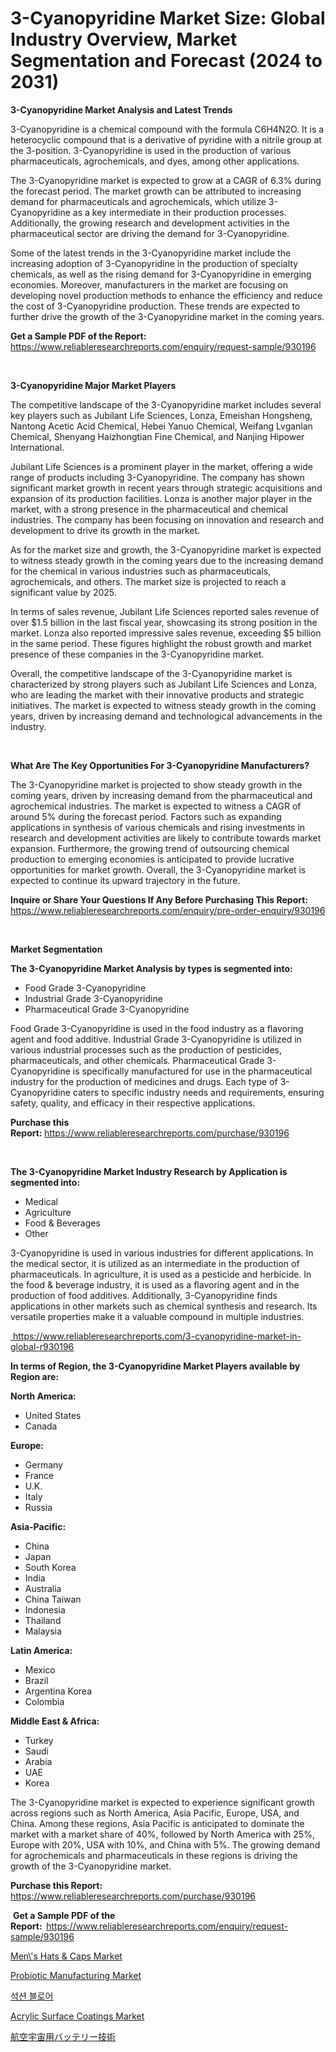 <p><h1>3-Cyanopyridine Market Size: Global Industry Overview, Market Segmentation and Forecast (2024 to 2031)</h1></p><p><strong>3-Cyanopyridine Market Analysis and Latest Trends</strong></p>
<p><p>3-Cyanopyridine is a chemical compound with the formula C6H4N2O. It is a heterocyclic compound that is a derivative of pyridine with a nitrile group at the 3-position. 3-Cyanopyridine is used in the production of various pharmaceuticals, agrochemicals, and dyes, among other applications.</p><p>The 3-Cyanopyridine market is expected to grow at a CAGR of 6.3% during the forecast period. The market growth can be attributed to increasing demand for pharmaceuticals and agrochemicals, which utilize 3-Cyanopyridine as a key intermediate in their production processes. Additionally, the growing research and development activities in the pharmaceutical sector are driving the demand for 3-Cyanopyridine.</p><p>Some of the latest trends in the 3-Cyanopyridine market include the increasing adoption of 3-Cyanopyridine in the production of specialty chemicals, as well as the rising demand for 3-Cyanopyridine in emerging economies. Moreover, manufacturers in the market are focusing on developing novel production methods to enhance the efficiency and reduce the cost of 3-Cyanopyridine production. These trends are expected to further drive the growth of the 3-Cyanopyridine market in the coming years.</p></p>
<p><strong>Get a Sample PDF of the Report:&nbsp;</strong> <a href="https://www.reliableresearchreports.com/enquiry/request-sample/930196">https://www.reliableresearchreports.com/enquiry/request-sample/930196</a></p>
<p>&nbsp;</p>
<p><strong>3-Cyanopyridine Major Market Players</strong></p>
<p><p>The competitive landscape of the 3-Cyanopyridine market includes several key players such as Jubilant Life Sciences, Lonza, Emeishan Hongsheng, Nantong Acetic Acid Chemical, Hebei Yanuo Chemical, Weifang Lvganlan Chemical, Shenyang Haizhongtian Fine Chemical, and Nanjing Hipower International. </p><p>Jubilant Life Sciences is a prominent player in the market, offering a wide range of products including 3-Cyanopyridine. The company has shown significant market growth in recent years through strategic acquisitions and expansion of its production facilities. Lonza is another major player in the market, with a strong presence in the pharmaceutical and chemical industries. The company has been focusing on innovation and research and development to drive its growth in the market.</p><p>As for the market size and growth, the 3-Cyanopyridine market is expected to witness steady growth in the coming years due to the increasing demand for the chemical in various industries such as pharmaceuticals, agrochemicals, and others. The market size is projected to reach a significant value by 2025.</p><p>In terms of sales revenue, Jubilant Life Sciences reported sales revenue of over $1.5 billion in the last fiscal year, showcasing its strong position in the market. Lonza also reported impressive sales revenue, exceeding $5 billion in the same period. These figures highlight the robust growth and market presence of these companies in the 3-Cyanopyridine market.</p><p>Overall, the competitive landscape of the 3-Cyanopyridine market is characterized by strong players such as Jubilant Life Sciences and Lonza, who are leading the market with their innovative products and strategic initiatives. The market is expected to witness steady growth in the coming years, driven by increasing demand and technological advancements in the industry.</p></p>
<p>&nbsp;</p>
<p><strong>What Are The Key Opportunities For 3-Cyanopyridine Manufacturers?</strong></p>
<p><p>The 3-Cyanopyridine market is projected to show steady growth in the coming years, driven by increasing demand from the pharmaceutical and agrochemical industries. The market is expected to witness a CAGR of around 5% during the forecast period. Factors such as expanding applications in synthesis of various chemicals and rising investments in research and development activities are likely to contribute towards market expansion. Furthermore, the growing trend of outsourcing chemical production to emerging economies is anticipated to provide lucrative opportunities for market growth. Overall, the 3-Cyanopyridine market is expected to continue its upward trajectory in the future.</p></p>
<p><strong>Inquire or Share Your Questions If Any Before Purchasing This Report:</strong> <a href="https://www.reliableresearchreports.com/enquiry/pre-order-enquiry/930196">https://www.reliableresearchreports.com/enquiry/pre-order-enquiry/930196</a></p>
<p>&nbsp;</p>
<p><strong>Market Segmentation</strong></p>
<p><strong>The 3-Cyanopyridine Market Analysis by types is segmented into:</strong></p>
<p><ul><li>Food Grade 3-Cyanopyridine</li><li>Industrial Grade 3-Cyanopyridine</li><li>Pharmaceutical Grade 3-Cyanopyridine</li></ul></p>
<p><p>Food Grade 3-Cyanopyridine is used in the food industry as a flavoring agent and food additive. Industrial Grade 3-Cyanopyridine is utilized in various industrial processes such as the production of pesticides, pharmaceuticals, and other chemicals. Pharmaceutical Grade 3-Cyanopyridine is specifically manufactured for use in the pharmaceutical industry for the production of medicines and drugs. Each type of 3-Cyanopyridine caters to specific industry needs and requirements, ensuring safety, quality, and efficacy in their respective applications.</p></p>
<p><strong>Purchase this Report:&nbsp;</strong><a href="https://www.reliableresearchreports.com/purchase/930196">https://www.reliableresearchreports.com/purchase/930196</a></p>
<p>&nbsp;</p>
<p><strong>The 3-Cyanopyridine Market Industry Research by Application is segmented into:</strong></p>
<p><ul><li>Medical</li><li>Agriculture</li><li>Food & Beverages</li><li>Other</li></ul></p>
<p><p>3-Cyanopyridine is used in various industries for different applications. In the medical sector, it is utilized as an intermediate in the production of pharmaceuticals. In agriculture, it is used as a pesticide and herbicide. In the food & beverage industry, it is used as a flavoring agent and in the production of food additives. Additionally, 3-Cyanopyridine finds applications in other markets such as chemical synthesis and research. Its versatile properties make it a valuable compound in multiple industries.</p></p>
<p><a href="https://www.reliableresearchreports.com/3-cyanopyridine-market-in-global-r930196">&nbsp;https://www.reliableresearchreports.com/3-cyanopyridine-market-in-global-r930196</a></p>
<p><strong>In terms of Region, the 3-Cyanopyridine Market Players available by Region are:</strong></p>
<p>
    <p> <strong> North America: </strong>
        <ul>
            <li>United States</li>
            <li>Canada</li>
        </ul>
        </p> 
    <p> <strong> Europe: </strong>
        <ul>
            <li>Germany</li>
            <li>France</li>
            <li>U.K.</li>
            <li>Italy</li>
            <li>Russia</li>
        </ul>
        </p> 
    <p> <strong> Asia-Pacific: </strong>
        <ul>
            <li>China</li>
            <li>Japan</li>
            <li>South Korea</li>
            <li>India</li>
            <li>Australia</li>
            <li>China Taiwan</li>
            <li>Indonesia</li>
            <li>Thailand</li>
            <li>Malaysia</li>
        </ul>
        </p> 
    <p> <strong> Latin America: </strong>
        <ul>
            <li>Mexico</li>
            <li>Brazil</li>
            <li>Argentina Korea</li>
            <li>Colombia</li>
        </ul>
        </p> 
    <p> <strong> Middle East & Africa: </strong>
        <ul>
            <li>Turkey</li>
            <li>Saudi</li>
            <li>Arabia</li>
            <li>UAE</li>
            <li>Korea</li>
        </ul>
    </p>
    </p>
<p><p>The 3-Cyanopyridine market is expected to experience significant growth across regions such as North America, Asia Pacific, Europe, USA, and China. Among these regions, Asia Pacific is anticipated to dominate the market with a market share of 40%, followed by North America with 25%, Europe with 20%, USA with 10%, and China with 5%. The growing demand for agrochemicals and pharmaceuticals in these regions is driving the growth of the 3-Cyanopyridine market.</p></p>
<p><strong>Purchase this Report: </strong><a href="https://www.reliableresearchreports.com/purchase/930196">https://www.reliableresearchreports.com/purchase/930196</a></p>
<p>&nbsp;<strong>Get a Sample PDF of the Report:&nbsp;&nbsp;</strong><a href="https://www.reliableresearchreports.com/enquiry/request-sample/930196">https://www.reliableresearchreports.com/enquiry/request-sample/930196</a></p>
<p><strong></strong></p>
<p><p><a href="https://issuu.com/reportprime-2/docs/mens-hats-caps-market-size-2030.pptx">Men\'s Hats & Caps Market</a></p><p><a href="https://www.linkedin.com/pulse/probiotic-manufacturing-market-outlook-industry-overview-forecast-fnlse">Probiotic Manufacturing Market</a></p><p><a href="https://github.com/apple8975768/Market-Research-Report-List-1/blob/main/401270477619.md">석션 블로어</a></p><p><a href="https://github.com/gladysalidde/Market-Research-Report-List-1/blob/main/acrylic-surface-coatings-market.md">Acrylic Surface Coatings Market</a></p><p><a href="https://github.com/luffiazaza/Market-Research-Report-List-1/blob/main/626688183862.md">航空宇宙用バッテリー技術</a></p></p>